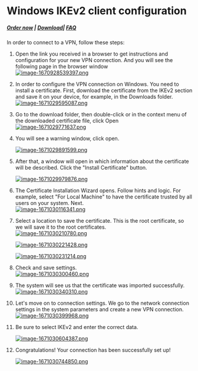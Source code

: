 # Windows IKEv2 client configuration

##### [Order now](https://panel.puqcloud.com/index.php?rp=/store/puqvpn) | [Download](https://download.puqcloud.com/cp/puqvpncp/)| [FAQ](https://faq.puqcloud.com)

In order to connect to a VPN, follow these steps:

1. Open the link you received in a browser to get instructions and configuration for your new VPN connection. And you will see the following page in the browser window  
    [![image-1670928539397.png](https://doc.puq.info/uploads/images/gallery/2022-12/scaled-1680-/image-1670928539397.png)](https://doc.puq.info/uploads/images/gallery/2022-12/image-1670928539397.png)
2. In order to configure the VPN connection on Windows. You need to install a certificate. First, download the certificate from the IKEv2 section and save it on your device, for example, in the Downloads folder.  
    [![image-1671029595087.png](https://doc.puq.info/uploads/images/gallery/2022-12/scaled-1680-/image-1671029595087.png)](https://doc.puq.info/uploads/images/gallery/2022-12/image-1671029595087.png)
3. Go to the download folder, then double-click or in the context menu of the downloaded certificate file, click Open  
    [![image-1671029771637.png](https://doc.puq.info/uploads/images/gallery/2022-12/scaled-1680-/image-1671029771637.png)](https://doc.puq.info/uploads/images/gallery/2022-12/image-1671029771637.png)
4. You will see a warning window, click open.
    
    [![image-1671029891599.png](https://doc.puq.info/uploads/images/gallery/2022-12/scaled-1680-/image-1671029891599.png)](https://doc.puq.info/uploads/images/gallery/2022-12/image-1671029891599.png)
5. After that, a window will open in which information about the certificate will be described. Click the "Install Certificate" button.
    
    [![image-1671029979876.png](https://doc.puq.info/uploads/images/gallery/2022-12/scaled-1680-/image-1671029979876.png)](https://doc.puq.info/uploads/images/gallery/2022-12/image-1671029979876.png)
6. The Certificate Installation Wizard opens. Follow hints and logic. For example, select "For Local Machine" to have the certificate trusted by all users on your system. Next.  
    [![image-1671030116341.png](https://doc.puq.info/uploads/images/gallery/2022-12/scaled-1680-/image-1671030116341.png)](https://doc.puq.info/uploads/images/gallery/2022-12/image-1671030116341.png)
7. Select a location to save the certificate. This is the root certificate, so we will save it to the root certificates.  
    [![image-1671030210780.png](https://doc.puq.info/uploads/images/gallery/2022-12/scaled-1680-/image-1671030210780.png)](https://doc.puq.info/uploads/images/gallery/2022-12/image-1671030210780.png)
    
    [![image-1671030221428.png](https://doc.puq.info/uploads/images/gallery/2022-12/scaled-1680-/image-1671030221428.png)](https://doc.puq.info/uploads/images/gallery/2022-12/image-1671030221428.png)
    
    [![image-1671030231214.png](https://doc.puq.info/uploads/images/gallery/2022-12/scaled-1680-/image-1671030231214.png)](https://doc.puq.info/uploads/images/gallery/2022-12/image-1671030231214.png)
8. Check and save settings.  
    [![image-1671030300460.png](https://doc.puq.info/uploads/images/gallery/2022-12/scaled-1680-/image-1671030300460.png)](https://doc.puq.info/uploads/images/gallery/2022-12/image-1671030300460.png)
9. The system will see us that the certificate was imported successfully.  
    [![image-1671030340310.png](https://doc.puq.info/uploads/images/gallery/2022-12/scaled-1680-/image-1671030340310.png)](https://doc.puq.info/uploads/images/gallery/2022-12/image-1671030340310.png)
10. Let's move on to connection settings. We go to the network connection settings in the system parameters and create a new VPN connection.  
    [![image-1671030399968.png](https://doc.puq.info/uploads/images/gallery/2022-12/scaled-1680-/image-1671030399968.png)](https://doc.puq.info/uploads/images/gallery/2022-12/image-1671030399968.png)
11. Be sure to select IKEv2 and enter the correct data.
    
     [![image-1671030604387.png](https://doc.puq.info/uploads/images/gallery/2022-12/scaled-1680-/image-1671030604387.png)](https://doc.puq.info/uploads/images/gallery/2022-12/image-1671030604387.png)
12. Congratulations! Your connection has been successfully set up!
    
    [![image-1671030744850.png](https://doc.puq.info/uploads/images/gallery/2022-12/scaled-1680-/image-1671030744850.png)](https://doc.puq.info/uploads/images/gallery/2022-12/image-1671030744850.png)